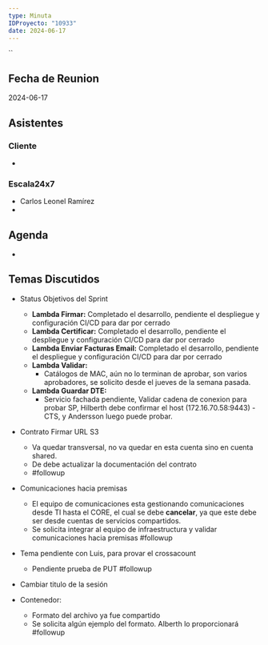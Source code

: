```yaml
---
type: Minuta
IDProyecto: "10933"
date: 2024-06-17
---
```

``

## Fecha de Reunion
2024-06-17

## Asistentes

### Cliente
* 
### Escala24x7
- Carlos Leonel Ramírez
-  

## Agenda
* 
## Temas Discutidos

- Status Objetivos del Sprint
	- **Lambda Firmar:** Completado el desarrollo, pendiente el despliegue y configuración CI/CD para dar por cerrado
	- **Lambda Certificar:**  Completado el desarrollo, pendiente el despliegue y configuración CI/CD para dar por cerrado
	- **Lambda Enviar Facturas Email:**  Completado el desarrollo, pendiente el despliegue y configuración CI/CD para dar por cerrado
	- **Lambda Validar:** 
		- Catálogos de MAC, aún no lo terminan de aprobar, son varios aprobadores, se solicito desde el jueves de la semana pasada.
	- **Lambda Guardar DTE:** 
		- Servicio fachada pendiente, Validar cadena de conexion para probar SP, Hilberth debe confirmar el host (172.16.70.58:9443) - CTS, y Andersson luego puede probar.

- Contrato Firmar URL S3
	- Va quedar transversal, no va quedar en esta cuenta sino en cuenta shared.
	- De debe actualizar la documentación del contrato 
	- #followup

- Comunicaciones hacia premisas
	- El equipo de comunicaciones esta gestionando comunicaciones desde TI hasta el CORE, el cual se debe **cancelar**, ya que este debe ser desde cuentas de servicios compartidos.
	- Se solicita integrar al equipo de infraestructura y validar comunicaciones hacia premisas #followup

- Tema pendiente con Luis, para provar el crossacount
	- Pendiente prueba de PUT #followup

- Cambiar titulo de la sesión

- Contenedor:
	- Formato del archivo ya fue compartido
	- Se solicita algún ejemplo del formato. Alberth lo proporcionará #followup

